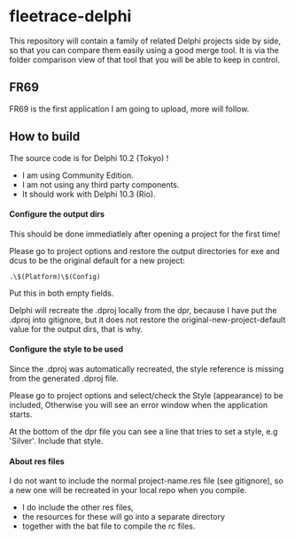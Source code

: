 # fleetrace-delphi

This repository will contain a family of related Delphi projects side by side, so that you can compare them easily using a good merge tool. It is via the folder comparison view of that tool that you will be able to keep in control.

## FR69

FR69 is the first application I am going to upload, more will follow.

## How to build

The source code is for Delphi 10.2 (Tokyo) !

- I am using Community Edition.
- I am not using any third party components.
- It should work with Delphi 10.3 (Rio).

#### Configure the output dirs

This should be done immediatlely after opening a project for the first time!

Please go to project options and restore the output directories for exe and dcus to be the original default for a new project:

```
.\$(Platform)\$(Config)
```

Put this in both empty fields.

Delphi will recreate the .dproj locally from the dpr, because I have put the .dproj into gitignore,
but it does not restore the original-new-project-default value for the output dirs, that is why.

#### Configure the style to be used

Since the .dproj was automatically recreated, the style reference is missing from the generated .dproj file.

Please go to project options and select/check the Style (appearance) to be included,
Otherwise you will see an error window when the application starts.

At the bottom of the dpr file you can see a line that tries to set a style, e.g 'Silver'.
Include that style.

#### About res files

I do not want to include the normal project-name.res file (see gitignore),
so a new one will be recreated in your local repo when you compile.

- I do include the other res files,
- the resources for these will go into a separate directory
- together with the bat file to compile the rc files.



